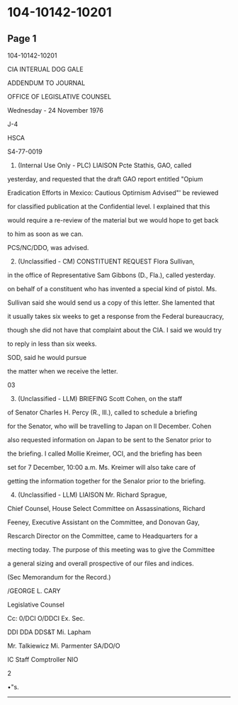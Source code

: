 # 104-10142-10201

## Page 1

104-10142-10201

CIA INTERUAL DOG GALE

ADDENDUM TO JOURNAL

OFFICE OF LEGISLATIVE COUNSEL

Wednesday - 24 November 1976

J-4

HSCA

S4-77-0019

1. (Internal Use Only - PLC) LIAISON Pcte Stathis, GAO, called

yesterday, and requested that the draft GAO report entitled "Opium

Eradication Efforts in Mexico: Cautious Optirnism Advised"' be reviewed

for classified publication at the Confidential level. I explained that this

would require a re-review of the material but we would hope to get back

to him as soon as we can.

PCS/NC/DDO, was advised.

2. (Unclassified - CM) CONSTITUENT REQUEST Flora Sullivan,

in the office of Representative Sam Gibbons (D., Fla.), called yesterday.

on behalf of a constituent who has invented a special kind of pistol. Ms.

Sullivan said she would send us a copy of this letter. She lamented that

it usually takes six weeks to get a response from the Federal bureaucracy,

though she did not have that complaint about the CIA. I said we would try

to reply in less than six weeks.

SOD, said he would pursue

the matter when we receive the letter.

03

3. (Unclassified - LLM) BRIEFING Scott Cohen, on the staff

of Senator Charles H. Percy (R., Ill.), called to schedule a briefing

for the Senator, who will be travelling to Japan on ll December. Cohen

also requested information on Japan to be sent to the Senator prior to

the briefing. I called Mollie Kreimer, OCI, and the briefing has been

set for 7 December, 10:00 a.m. Ms. Kreimer will also take care of

getting the information together for the Senalor prior to the briefing.

4. (Unclassified - LLM) LIAISON Mr. Richard Sprague,

Chief Counsel, House Select Committee on Assassinations, Richard

Feeney, Executive Assistant on the Committee, and Donovan Gay,

Rescarch Director on the Committee, came to Headquarters for a

mecting today. The purpose of this meeting was to give the Committee

a general sizing and overall prospective of our files and indices.

(Sec Memorandum for the Record.)

/GEORGE L. CARY

Legislative Counsel

Cc: 0/DCI O/DDCI Ex. Sec.

DDI DDA DDS&T Mi. Lapham

Mr. Talkiewicz Mi. Parmenter SA/DO/O

IC Staff Comptroller NIO

2

•"s.

---

